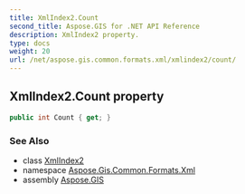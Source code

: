```yaml
---
title: XmlIndex2.Count
second_title: Aspose.GIS for .NET API Reference
description: XmlIndex2 property. 
type: docs
weight: 20
url: /net/aspose.gis.common.formats.xml/xmlindex2/count/
---
```

## XmlIndex2.Count property

```csharp
public int Count { get; }
```

### See Also

* class [XmlIndex2](../)
* namespace [Aspose.Gis.Common.Formats.Xml](../../xmlindex2/)
* assembly [Aspose.GIS](../../../)


